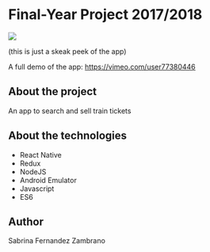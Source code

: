 # Final-Year Project 2017/2018

![](tfg-gif.gif)

(this is just a skeak peek of the app)

A full demo of the app: https://vimeo.com/user77380446


## About the project

An app to search and sell train tickets

## About the technologies

- React Native
- Redux
- NodeJS
- Android Emulator
- Javascript
- ES6

## Author
Sabrina Fernandez Zambrano
